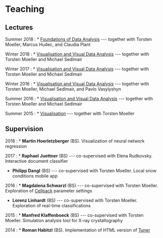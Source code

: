 
# Teaching

## Lectures

Summer 2018
: * [Foundations of Data Analysis](http://vda.univie.ac.at/Teaching/FDA/18s/) --- together with Torsten Moeller, Marcus Hudec, and Claudia Plant

Winter 2018
: * [Visualisation and Visual Data Analysis](http://vda.univie.ac.at/Teaching/Vis/18w/) --- together with Torsten Moeller and Michael Sedlmair

Winter 2017
: * [Visualisation and Visual Data Analysis](http://vda.univie.ac.at/Teaching/Vis/17w/) --- together with Torsten Moeller and Michael Sedlmair

Winter 2016
: * [Visualisation and Visual Data Analysis](http://vda.univie.ac.at/Teaching/Vis/16w/) --- together with Torsten Moeller, Michael Sedlmair, and Pavlo Vasylyshyn 

Summer 2016
: * [Visualisation and Visual Data Analysis](http://vda.univie.ac.at/Teaching/Vis/16s/) --- together with Torsten Moeller and Michael Sedlmair

Summer 2015
: * [Visualisation](http://vda.univie.ac.at/Teaching/Vis/15s/) --- together with Torsten Moeller

## Supervision

2018
: * **Martin Hoerletzberger** (BS). Visualization of neural network regression

2017
: * **Raphael Juettner** (BS) --- co-supervised with Elena Rudkovsky. Interactive document classifier
  * **Philipp Dangl** (BS) --- co-supervised with Torsten Moeller. Local snow conditions mobile app

2016
: * **Magdalena Schwarzl** (BS) --- co-supervised with Torsten Moeller. Exploration of [Cellpack](http://www.cellpack.org/) parameter settings
  * **Lorenz Linhardt** (BS) --- co-supervised with Torsten Moeller. Exploration of real-time classifications

2015
: * **Manfred Klaffenboeck** (BS) --- co-supervised with Torsten Moeller. Simulation analysis tool for X-ray crystallography

2014
: * **Roman Habitzl** (BS). Implementation of HTML version of [Tuner](http://tuner.cs.univie.ac.at/)

